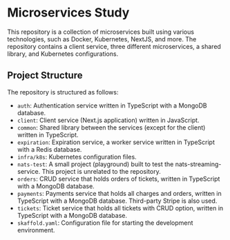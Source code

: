 # Microservices Study

This repository is a collection of microservices built using various technologies, such as Docker, Kubernetes, NextJS, and more. The repository contains a client service, three different microservices, a shared library, and Kubernetes configurations.

## Project Structure

The repository is structured as follows:

- `auth`: Authentication service written in TypeScript with a MongoDB database.
- `client`: Client service (Next.js application) written in JavaScript.
- `common`: Shared library between the services (except for the client) written in TypeScript.
- `expiration`: Expiration service, a worker service written in TypeScript with a Redis database.
- `infra/k8s`: Kubernetes configuration files.
- `nats-test`: A small project (playground) built to test the nats-streaming-service. This project is unrelated to the repository.
- `orders`: CRUD service that holds orders of tickets, written in TypeScript with a MongoDB database.
- `payments`: Payments service that holds all charges and orders, written in TypeScript with a MongoDB database. Third-party Stripe is also used.
- `tickets`: Ticket service that holds all tickets with CRUD option, written in TypeScript with a MongoDB database.
- `skaffold.yaml`: Configuration file for starting the development environment.
